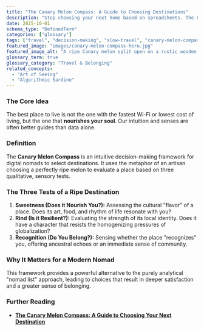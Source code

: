 ```yaml
---
title: "The Canary Melon Compass: A Guide to Choosing Destinations"
description: "Stop choosing your next home based on spreadsheets. The Canary Melon Compass is a soulful framework for selecting destinations based on cultural resonance and personal alignment."
date: 2025-10-01
schema_type: "DefinedTerm"
categories: ["glossary"]
tags: ["travel", "decision-making", "slow-travel", "canary-melon-compass"]
featured_image: "images/canary-melon-compass-hero.jpg"
featured_image_alt: "A ripe Canary melon split open on a rustic wooden table, its seeds forming the shape of a compass rose, set against a backdrop of a Mediterranean seaside town."
glossary_term: true
glossary_category: "Travel & Belonging"
related_concepts: 
  - "Art of Seeing"
  - "Algorithmic Sardine"
---
```


### The Core Idea
The best place to live is not the one with the fastest Wi-Fi or lowest cost of living, but the one that **nourishes your soul**. Our intuition and senses are often better guides than data alone.

### Definition
The **Canary Melon Compass** is an intuitive decision-making framework for digital nomads to select destinations. It uses the metaphor of an artisan choosing a perfectly ripe melon to evaluate a place based on three qualitative, sensory tests.

### The Three Tests of a Ripe Destination
1.  **Sweetness (Does it Nourish You?):** Assessing the cultural "flavor" of a place. Does its art, food, and rhythm of life resonate with you?
2.  **Rind (Is it Resilient?):** Evaluating the strength of its local identity. Does it have a character that resists the homogenizing pressures of globalization?
3.  **Recognition (Do You Belong?):** Sensing whether the place "recognizes" you, offering ancestral echoes or an immediate sense of community.

### Why It Matters for a Modern Nomad
This framework provides a powerful alternative to the purely analytical "nomad list" approach, leading to choices that result in deeper satisfaction and a greater sense of belonging.

### Further Reading
- **[The Canary Melon Compass: A Guide to Choosing Your Next Destination](/place-belonging/canary-melon-compass/)**